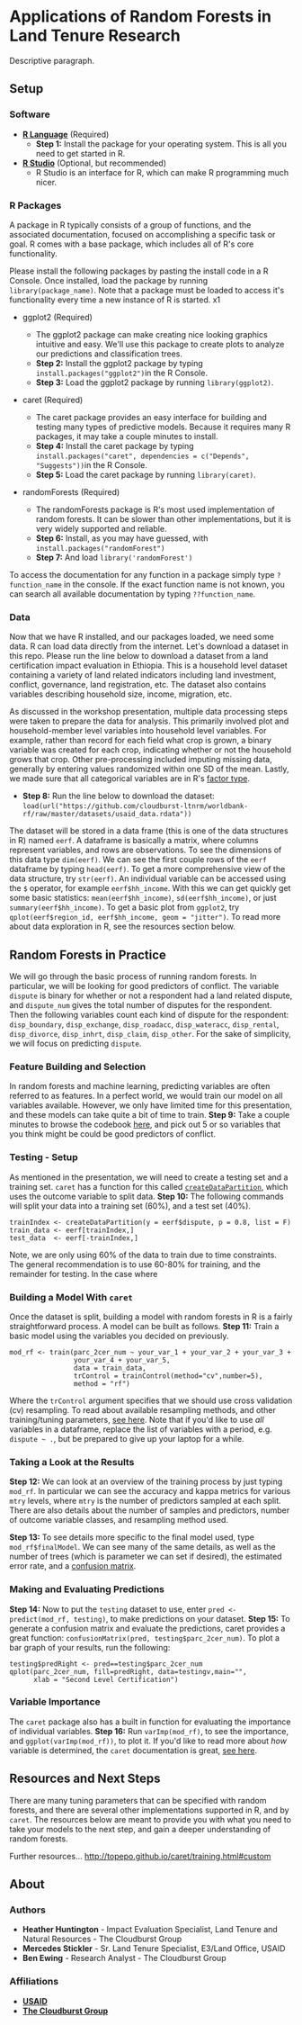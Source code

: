 # Applications of Random Forests in Land Tenure Research
Descriptive paragraph.

## Setup
### Software
* **[R Language](http://cran.cnr.berkeley.edu/)** (Required)
  * **Step 1:** Install the package for your operating system. This is all you need to get started in R.
* **[R Studio](https://www.rstudio.com/products/rstudio/download/)** (Optional, but recommended)
  * R Studio is an interface for R, which can make R programming much nicer.

### R Packages
A package in R typically consists of a group of functions, and the associated documentation, focused on accomplishing a specific task or goal. R comes with a base package, which includes all of R's core functionality.

Please install the following packages by pasting the install code in a R Console. Once installed, load the package by running `library(package_name)`. Note that a package must be loaded to access it's functionality every time a new instance of R is started.
x1
* ggplot2 (Required)
  * The ggplot2 package can make creating nice looking graphics intuitive and easy. We'll use this package to create plots to analyze our     predictions and classification trees.
  * **Step 2:** Install the ggplot2 package by typing `install.packages("ggplot2")`in the R Console.
  * **Step 3:** Load the ggplot2 package by running `library(ggplot2)`.

* caret (Required)
  * The caret package provides an easy interface for building and testing many types of predictive models. Because it requires many R packages, it may take a couple minutes to install.
  * **Step 4:** Install the caret package by typing `install.packages("caret", dependencies = c("Depends", "Suggests"))`in the R Console.
  * **Step 5:** Load the caret package by running `library(caret)`.

* randomForests (Required)
  * The randomForests package is R's most used implementation of random forests. It can be slower than other implementations, but it is very widely supported and reliable.
  * **Step 6:** Install, as you may have guessed, with `install.packages("randomForest")`
  * **Step 7:** And load `library('randomForest')`

To access the documentation for any function in a package simply type `?function_name` in the console. If the exact function name is not known, you can search all available documentation by typing `??function_name`.

### Data
Now that we have R installed, and our packages loaded, we need some data. R can load data directly from the internet. Let's download a dataset in this repo. Please run the line below to download a dataset from a land certification impact evaluation in Ethiopia. This is a household level dataset containing a variety of land related indicators including land investment, conflict, governance, land registration, etc. The dataset also contains variables describing household size, income, migration, etc.

As discussed in the workshop presentation, multiple data processing steps were taken to prepare the data for analysis. This primarily involved plot and household-member level variables into household level variables. For example, rather than record for each field what crop is grown, a binary variable was created for each crop, indicating whether or not the household grows that crop. Other pre-processing included imputing missing data, generally by entering values randomized within one SD of the mean. Lastly, we made sure that all categorical variables are in R's [factor type](http://www.stat.berkeley.edu/~s133/factors.html).

* **Step 8:** Run the line below to download the dataset:
`load(url("https://github.com/cloudburst-ltnrm/worldbank-rf/raw/master/datasets/usaid_data.rdata"))`

The dataset will be stored in a data frame (this is one of the data structures in R) named `eerf`. A dataframe is basically a matrix, where columns represent variables, and rows are observations. To see the dimensions of this data type `dim(eerf)`. We can see the first couple rows of the `eerf` dataframe by typing `head(eerf)`. To get a more comprehensive view of the data structure, try `str(eerf)`. An individual variable can be accessed using the `$` operator, for example `eerf$hh_income`. With this we can get quickly get some basic statistics: `mean(eerf$hh_income)`, `sd(eerf$hh_income)`, or just `summary(eerf$hh_income)`. To get a basic plot from `ggplot2`, try `qplot(eerf$region_id, eerf$hh_income, geom = "jitter")`. To read more about data exploration in R, see the resources section below.

## Random Forests in Practice
We will go through the basic process of running random forests. In particular, we will be looking for good predictors of conflict. The variable `dispute` is binary for whether or not a respondent had a land related dispute, and `dispute_num` gives the total number of disputes for the respondent. Then the following variables count each kind of dispute for the respondent: `disp_boundary`, `disp_exchange`, `disp_roadacc`, `disp_wateracc`, `disp_rental`, `disp_divorce`, `disp_inhrt`, `disp_claim`, `disp_other`. For the sake of simplicity, we will focus on predicting `dispute`.

### Feature Building and Selection
In random forests and machine learning, predicting variables are often referred to as features. In a perfect world, we would train our model on all variables available. However, we only have limited time for this presentation, and these models can take quite a bit of time to train. **Step 9:** Take a couple minutes to browse the codebook [here](https://github.com/cloudburst-ltnrm/worldbank-rf/blob/master/datasets/codebook.md), and pick out 5 or so variables that you think might be could be good predictors of conflict.

### Testing - Setup
As mentioned in the presentation, we will need to create a testing set and a training set. `caret` has a function for this called [`createDataPartition`](http://www.inside-r.org/node/87010), which uses the outcome variable to split data. **Step 10:** The following commands will split your data into a training set (60%), and a test set (40%).  
```
trainIndex <- createDataPartition(y = eerf$dispute, p = 0.8, list = F)
train_data <- eerf[trainIndex,]
test_data  <- eerf[-trainIndex,]
```
Note, we are only using 60% of the data to train due to time constraints. The general recommendation is to use 60-80% for training, and the remainder for testing. In the case where
### Building a Model With `caret`
Once the dataset is split, building a model with random forests in R is a fairly straightforward process. A model can be built as follows. **Step 11:** Train a basic model using the variables you decided on previously.
```
mod_rf <- train(parc_2cer_num ~ your_var_1 + your_var_2 + your_var_3 +
                your_var_4 + your_var_5,
                data = train_data,
                trControl = trainControl(method="cv",number=5),
                method = "rf")
```
Where the `trControl` argument specifies that we should use cross validation (cv) resampling. To read about available resampling methods, and other training/tuning parameters, [see here](http://topepo.github.io/caret/training.html#custom).
Note that if you'd like to use *all* variables in a dataframe, replace the list of variables with a period, e.g. `dispute ~ .`, but be prepared to give up your laptop for a while.  

### Taking a Look at the Results
**Step 12:** We can look at an overview of the training process by just typing `mod_rf`. In particular we can see the accuracy and kappa metrics for various `mtry` levels, where `mtry` is the number of predictors sampled at each split. There are also details about the number of samples and predictors, number of outcome variable classes, and resampling method used.  

**Step 13:** To see details more specific to the final model used, type `mod_rf$finalModel`. We can see many of the same details, as well as the number of trees (which is parameter we can set if desired), the estimated error rate, and a [confusion matrix](http://www.dataschool.io/simple-guide-to-confusion-matrix-terminology/).

### Making and Evaluating Predictions
**Step 14:** Now to put the `testing` dataset to use, enter `pred <- predict(mod_rf, testing)`, to make predictions on your dataset. **Step 15:** To generate a confusion matrix and evaluate the predictions, caret provides a great function: `confusionMatrix(pred, testing$parc_2cer_num)`. To plot a bar graph of your results, run the following:
```
testing$predRight <- pred==testing$parc_2cer_num
qplot(parc_2cer_num, fill=predRight, data=testingv,main="",
      xlab = "Second Level Certification")
```

### Variable Importance
The `caret` package also has a built in function for evaluating the importance of individual variables. **Step 16:** Run `varImp(mod_rf)`, to see the importance, and `ggplot(varImp(mod_rf))`, to plot it. If you'd like to read more about *how* variable is determined, the `caret` documentation is great, [see here](http://topepo.github.io/caret/varimp.html).

## Resources and Next Steps
There are many tuning parameters that can be specified with random forests, and there are several other implementations supported in R, and by `caret`. The resources below are meant to provide you with what you need to take your models to the next step, and gain a deeper understanding of random forests.  

Further resources...
http://topepo.github.io/caret/training.html#custom

## About
### Authors
* **Heather Huntington** - Impact Evaluation Specialist, Land Tenure and Natural Resources - The Cloudburst Group
* **Mercedes Stickler** - Sr. Land Tenure Specialist, E3/Land Office, USAID
* **Ben Ewing** - Research Analyst - The Cloudburst Group

### Affiliations
* **[USAID](https://www.usaid.gov/)**
* **[The Cloudburst Group](http://www.cloudburstgroup.com)**
